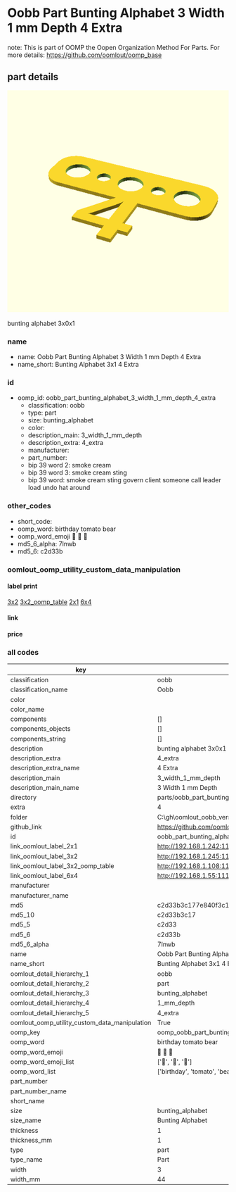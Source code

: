 # Oobb Part Bunting Alphabet 3 Width 1 mm Depth 4 Extra  

note: This is part of OOMP the Oopen Organization Method For Parts. For more details: https://github.com/oomlout/oomp_base

##  part details
  

[![](3dpr.png)](3dpr.png)

bunting alphabet 3x0x1



### name
* name: Oobb Part Bunting Alphabet 3 Width 1 mm Depth 4 Extra
* name_short: Bunting Alphabet 3x1 4 Extra
### id
* oomp_id: oobb_part_bunting_alphabet_3_width_1_mm_depth_4_extra
  * classification: oobb
  * type: part
  * size: bunting_alphabet
  * color: 
  * description_main: 3_width_1_mm_depth
  * description_extra: 4_extra
  * manufacturer: 
  * part_number: 
  * bip 39 word 2: smoke cream
  * bip 39 word 3: smoke cream sting
  * bip 39 word: smoke cream sting govern client someone call leader load undo hat around

### other_codes
* short_code: 
* oomp_word: birthday tomato bear
* oomp_word_emoji :birthday: :tomato: :bear:
* md5_6_alpha: 7lnwb
* md5_6: c2d33b






### oomlout_oomp_utility_custom_data_manipulation
#### label print
[3x2](http://192.168.1.245:1112/?label=oomp%207lnwb)
[3x2_oomp_table](http://192.168.1.108:1112/?label=oomp%207lnwb)
[2x1](http://192.168.1.242:1112/?label=oomp%207lnwb)
[6x4](http://192.168.1.55:1112/?label=oomp%207lnwb)    

#### link

                              

#### price







### all codes 
| key | value |  
| --- | --- |  
| classification | oobb |  
| classification_name | Oobb |  
| color |  |  
| color_name |  |  
| components | [] |  
| components_objects | [] |  
| components_string | [] |  
| description | bunting alphabet 3x0x1 |  
| description_extra | 4_extra |  
| description_extra_name | 4 Extra |  
| description_main | 3_width_1_mm_depth |  
| description_main_name | 3 Width 1 mm Depth |  
| directory | parts/oobb_part_bunting_alphabet_3_width_1_mm_depth_4_extra |  
| extra | 4 |  
| folder | C:\gh\oomlout_oobb_version_4_generated_parts\things\oobb_part_bunting_alphabet_3_width_1_mm_depth_4_extra |  
| github_link | https://github.com/oomlout/oomlout_oomp_part_src/tree/main/parts/oobb_part_bunting_alphabet_3_width_1_mm_depth_4_extra |  
| id | oobb_part_bunting_alphabet_3_width_1_mm_depth_4_extra |  
| link_oomlout_label_2x1 | http://192.168.1.242:1112/?label=oomp%207lnwb |  
| link_oomlout_label_3x2 | http://192.168.1.245:1112/?label=oomp%207lnwb |  
| link_oomlout_label_3x2_oomp_table | http://192.168.1.108:1112/?label=oomp%207lnwb |  
| link_oomlout_label_6x4 | http://192.168.1.55:1112/?label=oomp%207lnwb |  
| manufacturer |  |  
| manufacturer_name |  |  
| md5 | c2d33b3c177e840f3c156651abccbe66 |  
| md5_10 | c2d33b3c17 |  
| md5_5 | c2d33 |  
| md5_6 | c2d33b |  
| md5_6_alpha | 7lnwb |  
| name | Oobb Part Bunting Alphabet 3 Width 1 mm Depth 4 Extra |  
| name_short | Bunting Alphabet 3x1 4 Extra |  
| oomlout_detail_hierarchy_1 | oobb |  
| oomlout_detail_hierarchy_2 | part |  
| oomlout_detail_hierarchy_3 | bunting_alphabet |  
| oomlout_detail_hierarchy_4 | 1_mm_depth |  
| oomlout_detail_hierarchy_5 | 4_extra |  
| oomlout_oomp_utility_custom_data_manipulation | True |  
| oomp_key | oomp_oobb_part_bunting_alphabet_3_width_1_mm_depth_4_extra |  
| oomp_word | birthday tomato bear |  
| oomp_word_emoji | :birthday: :tomato: :bear: |  
| oomp_word_emoji_list | [':birthday:', ':tomato:', ':bear:'] |  
| oomp_word_list | ['birthday', 'tomato', 'bear'] |  
| part_number |  |  
| part_number_name |  |  
| short_name |  |  
| size | bunting_alphabet |  
| size_name | Bunting Alphabet |  
| thickness | 1 |  
| thickness_mm | 1 |  
| type | part |  
| type_name | Part |  
| width | 3 |  
| width_mm | 44 |  

